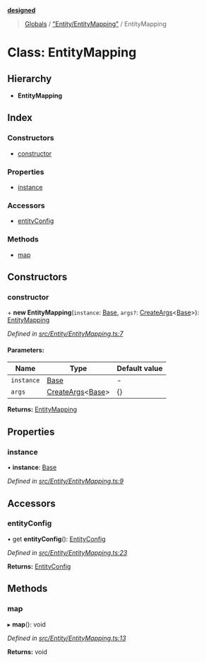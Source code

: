 **[designed](tsdoc/README.md)**

> [Globals](tsdoc/globals.md) / ["Entity/EntityMapping"](tsdoc/modules/_entity_entitymapping_.md) / EntityMapping

# Class: EntityMapping

## Hierarchy

* **EntityMapping**

## Index

### Constructors

* [constructor](tsdoc/classes/_entity_entitymapping_.entitymapping.md#constructor)

### Properties

* [instance](tsdoc/classes/_entity_entitymapping_.entitymapping.md#instance)

### Accessors

* [entityConfig](tsdoc/classes/_entity_entitymapping_.entitymapping.md#entityconfig)

### Methods

* [map](tsdoc/classes/_entity_entitymapping_.entitymapping.md#map)

## Constructors

### constructor

\+ **new EntityMapping**(`instance`: [Base](tsdoc/classes/_entity_base_.base.md), `args?`: [CreateArgs](tsdoc/modules/_entity_utilitytypes_.md#createargs)\<[Base](tsdoc/classes/_entity_base_.base.md)>): [EntityMapping](tsdoc/classes/_entity_entitymapping_.entitymapping.md)

*Defined in [src/Entity/EntityMapping.ts:7](https://github.com/jamesapple/ts-designed/blob/be057cd/src/Entity/EntityMapping.ts#L7)*

#### Parameters:

Name | Type | Default value |
------ | ------ | ------ |
`instance` | [Base](tsdoc/classes/_entity_base_.base.md) | - |
`args` | [CreateArgs](tsdoc/modules/_entity_utilitytypes_.md#createargs)\<[Base](tsdoc/classes/_entity_base_.base.md)> | {} |

**Returns:** [EntityMapping](tsdoc/classes/_entity_entitymapping_.entitymapping.md)

## Properties

### instance

•  **instance**: [Base](tsdoc/classes/_entity_base_.base.md)

*Defined in [src/Entity/EntityMapping.ts:9](https://github.com/jamesapple/ts-designed/blob/be057cd/src/Entity/EntityMapping.ts#L9)*

## Accessors

### entityConfig

• get **entityConfig**(): [EntityConfig](tsdoc/classes/_entity_entityconfig_.entityconfig.md)

*Defined in [src/Entity/EntityMapping.ts:23](https://github.com/jamesapple/ts-designed/blob/be057cd/src/Entity/EntityMapping.ts#L23)*

**Returns:** [EntityConfig](tsdoc/classes/_entity_entityconfig_.entityconfig.md)

## Methods

### map

▸ **map**(): void

*Defined in [src/Entity/EntityMapping.ts:13](https://github.com/jamesapple/ts-designed/blob/be057cd/src/Entity/EntityMapping.ts#L13)*

**Returns:** void
